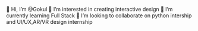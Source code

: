 👋 Hi, I’m @Gokul
👀 I’m interested in creating interactive design
🌱 I’m currently learning Full Stack
💞️ I’m looking to collaborate on python intership and UI/UX,AR/VR design internship
